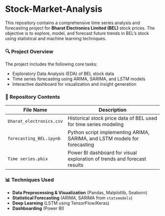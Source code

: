 # Stock-Market-Analysis

This repository contains a comprehensive time series analysis and forecasting project for **Bharat Electronics Limited (BEL)** stock prices. The objective is to explore, model, and forecast future trends in BEL’s stock using statistical and machine learning techniques.

### 🔍 Project Overview

The project includes the following core tasks:

* Exploratory Data Analysis (EDA) of BEL stock data
* Time series forecasting using ARIMA, SARIMA, and LSTM models
* Interactive dashboard for visualization and insight generation

### 📁 Repository Contents

| File Name                | Description                                                               |
| ------------------------ | ------------------------------------------------------------------------- |
| `bharat_electronics.csv` | Historical stock price data of BEL used for time series modeling          |
| `forecasting_BEL.ipynb`     | Python script implementing ARIMA, SARIMA, and LSTM models for forecasting |
| `Time series.pbix`       | Power BI dashboard for visual exploration of trends and forecast results  |

### 📊 Techniques Used

* **Data Preprocessing & Visualization** (Pandas, Matplotlib, Seaborn)
* **Statistical Forecasting** (ARIMA, SARIMA from `statsmodels`)
* **Deep Learning** (LSTM using TensorFlow/Keras)
* **Dashboarding** (Power BI)
